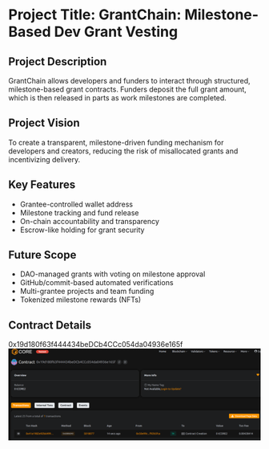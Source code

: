 # Project Title: GrantChain: Milestone-Based Dev Grant Vesting  
 
## Project Description                
  
GrantChain allows developers and funders to interact through structured, milestone-based grant contracts. Funders deposit the full grant amount, which is then released in parts as work milestones are completed.
 
## Project Vision  
 
To create a transparent, milestone-driven funding mechanism for developers and creators, reducing the risk of misallocated grants and incentivizing delivery.
  
## Key Features
  
- Grantee-controlled wallet address 
- Milestone tracking and fund release 
- On-chain accountability and transparency
- Escrow-like holding for grant security

## Future Scope

- DAO-managed grants with voting on milestone approval
- GitHub/commit-based automated verifications
- Multi-grantee projects and team funding
- Tokenized milestone rewards (NFTs)

## Contract Details
0x19d180f63f444434beDCb4CCc054da04936e165f
![alt text](image.png)  
